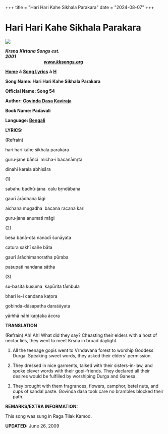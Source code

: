 +++
title = "Hari Hari Kahe Sikhala Parakara"
date = "2024-08-07"
+++

# Hari Hari Kahe Sikhala Parakara
**[![](http://kksongs.org/image_files/image002.jpg)](http://kksongs.org/)**

**_Krsna_** **_Kirtana Songs est. 2001_**                                                                                                                                                      **_www.kksongs.org_**

**[Home](http://kksongs.org/)** **à** **[Song Lyrics](http://kksongs.org/lyrics.html)** **à** **[H](http://kksongs.org/songs/song_h.html)**

**Song Name: Hari Hari Kahe Sikhala Parakara**

**Official Name: Song 54**

**Author:** [**Govinda** **Dasa Kaviraja**](http://kksongs.org/authors/list/govindadasa.html)

**Book Name: Padavali**

**Language: [Bengali](http://kksongs.org/language/list/bengali.html)**

**LYRICS:**

(Refrain)

hari hari kāhe śikhala parakāra

guru-jane bāñci  micha-i bacanāmṛta

dinahi karala abhisāra

(1)

sabahu badhū-jana  calu bṛndābana

gaurī ārādhana lāgi

aichana mugadha  bacana racana kari

guru-jana anumati māgi

(2)

beśa banā-ota nanadī śunāyata

catura sakhī sañe bāta

gaurī ārādhimanoratha pūraba

paśupati nandana sātha

(3)

su-basita kusuma  kapūrita tāmbula

bhari le-i candana kaṭora

gobinda-dāsapatha daraśāyata

yāḿhā nāhi kaṇṭaka ācora

**TRANSLATION**

(Refrain) Ah! Ah! What did they say? Cheasting their elders with a host of nectar lies, they went to meet Krsna in broad daylight.

1) All the teenage gopis went to Vrndavana forest to worship Goddess Durga. Speaking sweet words, they asked their elders' permission.

2) They dressed in nice garments, talked with their sisters-in-law, and spoke clever words with their gopi\-friends. They declared all their desires would be fulfilled by worshiping Durga and Ganesa.

3) They brought with them fragrances, flowers, camphor, betel nuts, and cups of sandal paste. Govinda dasa took care no brambles blocked their path.

**REMARKS/EXTRA INFORMATION:**

This song was sung in Raga Tilak Kamod.

**UPDATED:** June 26, 2009
